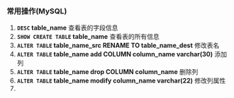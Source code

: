 ### 常用操作(MySQL)
1. **``DESC`` table_name** 查看表的字段信息
2. **``SHOW CREATE TABLE`` table_name** 查看表的所有信息
2. **``ALTER TABLE`` table_name_src RENAME TO table_name_dest** 修改表名
3. **``ALTER TABLE`` table_name add COLUMN column_name varchar(30)** 添加列
4. **``ALTER TABLE`` table_name drop COLUMN column_name** 删除列
8. **``ALTER TABLE`` table_name modify column_name varchar(22)** 修改列属性
9. 

